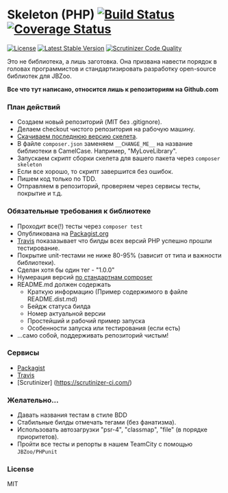 # Skeleton (PHP) [![Build Status](https://travis-ci.org/JBZoo/Skeleton-PHP.svg?branch=master)](https://travis-ci.org/JBZoo/Skeleton-PHP)   [![Coverage Status](https://coveralls.io/repos/JBZoo/Skeleton-PHP/badge.svg?branch=master&service=github)](https://coveralls.io/github/JBZoo/Skeleton-PHP?branch=master)

[![License](https://poser.pugx.org/JBZoo/Skeleton-PHP/license)](https://packagist.org/packages/JBZoo/Skeleton-PHP)
[![Latest Stable Version](https://poser.pugx.org/JBZoo/Skeleton-PHP/v/stable)](https://packagist.org/packages/JBZoo/Skeleton-PHP) [![Scrutinizer Code Quality](https://scrutinizer-ci.com/g/JBZoo/Skeleton-PHP/badges/quality-score.png?b=master)](https://scrutinizer-ci.com/g/JBZoo/Skeleton-PHP/?branch=master)

Это не библиотека, а лишь заготовка. Она призвана навести порядок в головах программистов и стандартизировать разработку open-source библиотек для JBZoo.

**Все что тут написано, относится лишь к репозиториям на Github.com**

### План действий

 * Создаем новый репозиторий (MIT без .gitignore).
 * Делаем checkout чистого репозитория на рабочую машину.
 * [Скачиваем последнюю версию скелета](https://github.com/JBZoo/Skeleton/archive/master.zip).
 * В файле ``composer.json`` заменяем ``__CHANGE_ME__`` на название библиотеки в CamelCase. Например, "MyLoveLibrary".
 * Запускаем скрипт сборки скелета для вашего пакета через ``composer skeleton``
 * Если все хорошо, то скрипт завершится без ошибок.
 * Пишем код только по TDD.
 * Отправляем в репозиторий, проверяем через сервисы тесты, покрытие и т.д.


### Обязательные требования к библиотеке

 * Проходит все(!) тесты через ``composer test``
 * Опубликована на [Packagist.org](https://packagist.org/packages/JBZoo)
 * [Travis](https://travis-ci.org/JBZoo) показазывает что билды всех версий PHP успешно прошли тестирование.
 * Покрытие unit-тестами не ниже 80-95% (зависит от типа и важности библиотеки).
 * Сделан хотя бы один тег - "1.0.0"
 * Нумерация версий [по стандартнам composer](https://getcomposer.org/doc/articles/versions.md)
 * README.md должен содержать
    * Краткую информацию (Пример содержимого в файле README.dist.md)
    * Бейдж статуса билда
    * Номер актуальной версии
    * Простейший и рабочий пример запуска
    * Особенности запуска или тестирования (если есть)
 * ...само собой, поддерживать репозиторий чистым!

### Cервисы
 
 * [Packagist](https://packagist.org/) 
 * [Travis](https://travis-ci.org/)
 * [Scrutinizer] (https://scrutinizer-ci.com/)

### Желательно...

 * Давать названия тестам в стиле BDD
 * Стабильные билды отмечать тегами (без фанатизма).
 * Использовать автозагрузки "psr-4", "classmap", "file" (в порядке приоритетов).
 * Пройти все тесты и репорты в нашем TeamCity с помощью ``JBZoo/PHPunit``


### License

MIT
